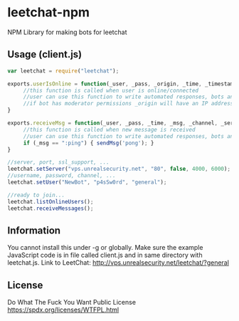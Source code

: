 # leetchat-npm
NPM Library for making bots for leetchat
## Usage (client.js)
```js
var leetchat = require("leetchat");

exports.userIsOnline = function(_user, _pass, _origin, _time, _timestamp, _channel, _server) {
     //this function is called when user is online/connected
     //user can use this function to write automated responses, bots and stuff like that...
     //if bot has moderator permissions _origin will have an IP address otherwise it's empty
}

exports.receiveMsg = function(_user, _pass, _time, _msg, _channel, _server) {
     //this function is called when new message is received
     //user can use this function to write automated responses, bots and stuff like that...
     if (_msg == ":ping") { sendMsg('pong'); }
}

//server, port, ssl_support, ...
leetchat.setServer("vps.unrealsecurity.net", "80", false, 4000, 6000);
//username, password, channel, ...
leetchat.setUser("NewBot", "p4sSw0rd", "general");

//ready to join...
leetchat.listOnlineUsers();
leetchat.receiveMessages();
```
## Information
You cannot install this under -g or globally.
Make sure the example JavaScript code is in file called client.js and in same directory with leetchat.js.
Link to LeetChat: http://vps.unrealsecurity.net/leetchat/?general
## License
Do What The Fuck You Want Public License
https://spdx.org/licenses/WTFPL.html
